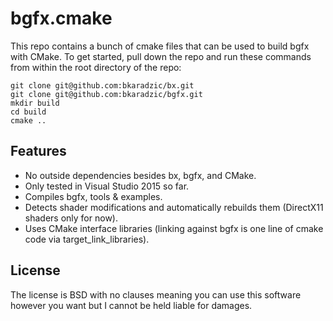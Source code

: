 bgfx.cmake
===================

This repo contains a bunch of cmake files that can be used to build bgfx with CMake. To get started, pull down the repo and run these commands from within the root directory of the repo:

```
git clone git@github.com:bkaradzic/bx.git
git clone git@github.com:bkaradzic/bgfx.git
mkdir build
cd build
cmake ..
```

Features
-------------
* No outside dependencies besides bx, bgfx, and CMake.
* Only tested in Visual Studio 2015 so far.
* Compiles bgfx, tools & examples.
* Detects shader modifications and automatically rebuilds them (DirectX11 shaders only for now).
* Uses CMake interface libraries (linking against bgfx is one line of cmake code via target_link_libraries).

License
-------------
The license is BSD with no clauses meaning you can use this software however you want but I cannot be held liable for damages.
